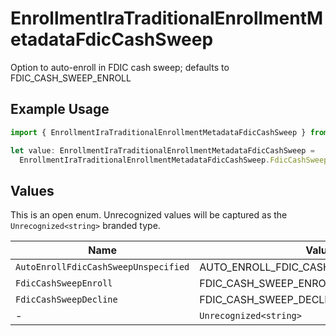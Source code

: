 # EnrollmentIraTraditionalEnrollmentMetadataFdicCashSweep

Option to auto-enroll in FDIC cash sweep; defaults to FDIC_CASH_SWEEP_ENROLL

## Example Usage

```typescript
import { EnrollmentIraTraditionalEnrollmentMetadataFdicCashSweep } from "@apexfintechsolutions/ascend-sdk/models/components";

let value: EnrollmentIraTraditionalEnrollmentMetadataFdicCashSweep =
  EnrollmentIraTraditionalEnrollmentMetadataFdicCashSweep.FdicCashSweepEnroll;
```

## Values

This is an open enum. Unrecognized values will be captured as the `Unrecognized<string>` branded type.

| Name                                    | Value                                   |
| --------------------------------------- | --------------------------------------- |
| `AutoEnrollFdicCashSweepUnspecified`    | AUTO_ENROLL_FDIC_CASH_SWEEP_UNSPECIFIED |
| `FdicCashSweepEnroll`                   | FDIC_CASH_SWEEP_ENROLL                  |
| `FdicCashSweepDecline`                  | FDIC_CASH_SWEEP_DECLINE                 |
| -                                       | `Unrecognized<string>`                  |